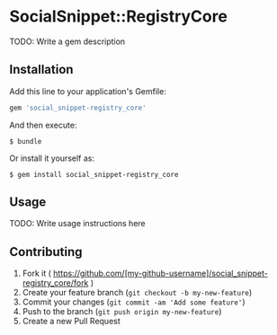 # SocialSnippet::RegistryCore

TODO: Write a gem description

## Installation

Add this line to your application's Gemfile:

```ruby
gem 'social_snippet-registry_core'
```

And then execute:

    $ bundle

Or install it yourself as:

    $ gem install social_snippet-registry_core

## Usage

TODO: Write usage instructions here

## Contributing

1. Fork it ( https://github.com/[my-github-username]/social_snippet-registry_core/fork )
2. Create your feature branch (`git checkout -b my-new-feature`)
3. Commit your changes (`git commit -am 'Add some feature'`)
4. Push to the branch (`git push origin my-new-feature`)
5. Create a new Pull Request
